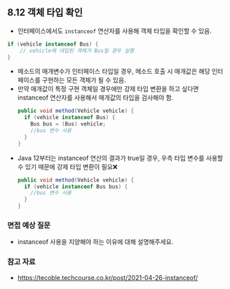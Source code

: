 ## 8.12 객체 타입 확인
- 인터페이스에서도 `instanceof` 연산자를 사용해 객체 타입을 확인할 수 있음.
```java
if (vehicle instanceof Bus) {
    // vehicle에 대입된 객체가 Bus일 경우 실행
}
```
- 메소드의 매개변수가 인터페이스 타입일 경우, 메소드 호출 시 매개값은 해당 인터페이스를 구현하는 모든 객체가 될 수 있음.
- 만약 매개값이 특정 구현 객체일 경우에만 강제 타입 변환을 하고 싶다면 instanceof 연산자를 사용해서 매개값의 타입을 검사해야 함.
  ```java
  public void method(Vehicle vehicle) {
    if (vehicle instanceof Bus) {
      Bus bus = (Bus) vehicle;
      //bus 변수 사용
    }
  }
  ```
- Java 12부터는 instanceof 연산의 결과가 true일 경우, 우측 타입 변수를 사용할 수 있기 때문에 강제 타입 변환이 필요❌
  ```java
  public void method(Vehicle vehicle) {
    if (vehicle instanceof Bus bus) {
      //bus 변수 사용
    }
  }
  ```
### 면접 예상 질문
- instanceof 사용을 지양해야 하는 이유에 대해 설명해주세요.

### 참고 자료
- https://tecoble.techcourse.co.kr/post/2021-04-26-instanceof/